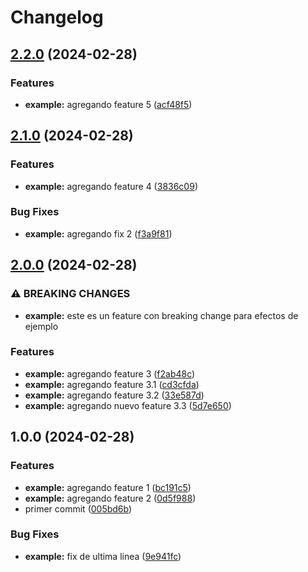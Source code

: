 # Changelog

## [2.2.0](https://github.com/carlosxplor/release-please-example/compare/v2.1.0...v2.2.0) (2024-02-28)


### Features

* **example:** agregando feature 5 ([acf48f5](https://github.com/carlosxplor/release-please-example/commit/acf48f5907c4346770193b630bc013750bcb5a5f))

## [2.1.0](https://github.com/carlosxplor/release-please-example/compare/v2.0.0...v2.1.0) (2024-02-28)


### Features

* **example:** agregando feature 4 ([3836c09](https://github.com/carlosxplor/release-please-example/commit/3836c096fdf38aebdeb365eb889c924070f7fbc2))


### Bug Fixes

* **example:** agregando fix 2 ([f3a9f81](https://github.com/carlosxplor/release-please-example/commit/f3a9f819e36bca706fa441c276b5512ba9334753))

## [2.0.0](https://github.com/carlosxplor/release-please-example/compare/v1.0.0...v2.0.0) (2024-02-28)


### ⚠ BREAKING CHANGES

* **example:** este es un feature con breaking change para efectos de ejemplo

### Features

* **example:** agregando feature 3 ([f2ab48c](https://github.com/carlosxplor/release-please-example/commit/f2ab48cb353e9d86260cb485ec0f9134da3daf7c))
* **example:** agregando feature 3.1 ([cd3cfda](https://github.com/carlosxplor/release-please-example/commit/cd3cfdaf3b20611268451d465eb89abf9382d7e5))
* **example:** agregando feature 3.2 ([33e587d](https://github.com/carlosxplor/release-please-example/commit/33e587d44d114ae16b98da0a721e19dd91b612ff))
* **example:** agregando nuevo feature 3.3 ([5d7e650](https://github.com/carlosxplor/release-please-example/commit/5d7e6506428c9effe5e1da01f8504c19b3e85e13))

## 1.0.0 (2024-02-28)


### Features

* **example:** agregando feature 1 ([bc191c5](https://github.com/carlosxplor/release-please-example/commit/bc191c5a1da465633df6ba39bcbf44d038a6d233))
* **example:** agregando feature 2 ([0d5f988](https://github.com/carlosxplor/release-please-example/commit/0d5f988c21317a7047a0175ea48828d4e1d1c890))
* primer commit ([005bd6b](https://github.com/carlosxplor/release-please-example/commit/005bd6b4a681e8262833d0fed121dec2cfeb99d1))


### Bug Fixes

* **example:** fix de ultima linea ([9e941fc](https://github.com/carlosxplor/release-please-example/commit/9e941fcbb1ce9a21a2ef783a9fd8d6f1d3a6e3ed))
